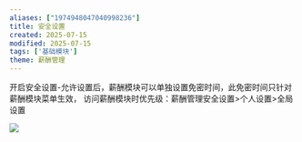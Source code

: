 ```yaml
---
aliases: ["1974948047040998236"]
title: 安全设置
created: 2025-07-15
modified: 2025-07-15
tags: ['基础模块']
theme: 薪酬管理
---
```


开启安全设置-允许设置后，薪酬模块可以单独设置免密时间，此免密时间只针对薪酬模块菜单生效， 访问薪酬模块时优先级：薪酬管理安全设置>个人设置>全局设置

![](https://myhelpdoc.oss-cn-heyuan.aliyuncs.com/mdimages/730fb664451373e82639e4102d5787c7.jpg)
